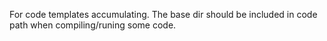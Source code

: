 For code templates accumulating.
The base dir should be included in code path when compiling/runing some code.
